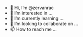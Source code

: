 - 👋 Hi, I’m @zervanrac
- 👀 I’m interested in ...
- 🌱 I’m currently learning ...
- 💞️ I’m looking to collaborate on ...
- 📫 How to reach me ...

<!---
zervanrac/zervanrac is a ✨ special ✨ repository because its `README.md` (this file) appears on your GitHub profile.
You can click the Preview link to take a look at your changes.
--->
